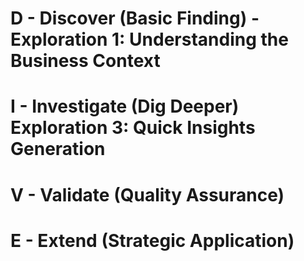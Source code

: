 <!-- ───────── START of Prompts by Kunal Ghosh (ghosh178@purdue.edu) ───────── -->

# D - Discover (Basic Finding) - Exploration 1: Understanding the Business Context



# I - Investigate (Dig Deeper) Exploration 3: Quick Insights Generation



# V - Validate (Quality Assurance)




# E - Extend (Strategic Application)



<!-- ───────── END of Prompts by Kunal Ghosh (ghosh178@purdue.edu) ───────── -->
